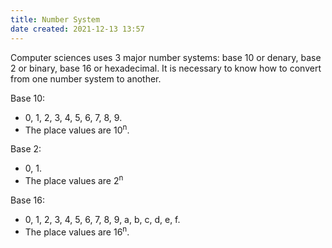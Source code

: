 ```yaml
---
title: Number System
date created: 2021-12-13 13:57
---
```


Computer sciences uses 3 major number systems: base 10 or denary, base 2 or binary, base 16 or hexadecimal.
It is necessary to know how to convert from one number system to another.

Base 10:

- 0, 1, 2, 3, 4, 5, 6, 7, 8, 9.
- The place values are 10<sup>n</sup>.

Base 2:

- 0, 1.
- The place values are 2<sup>n</sup>

Base 16:

- 0, 1, 2, 3, 4, 5, 6, 7, 8, 9, a, b, c, d, e, f.
- The place values are 16<sup>n</sup>.
